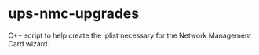 # ups-nmc-upgrades

C++ script to help create the iplist necessary for the Network Management Card wizard.
